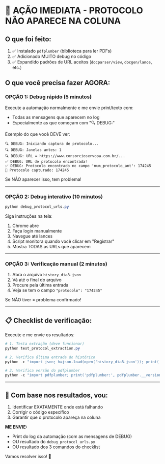 # 🚨 AÇÃO IMEDIATA - PROTOCOLO NÃO APARECE NA COLUNA

## O que foi feito:
1. ✅ Instalado `pdfplumber` (biblioteca para ler PDFs)
2. ✅ Adicionado MUITO debug no código
3. ✅ Expandido padrões de URL aceitos (`docparser/view`, `docgen/lance`, etc.)

## O que você precisa fazer AGORA:

### OPÇÃO 1: Debug rápido (5 minutos)

Execute a automação normalmente e me envie print/texto com:
- Todas as mensagens que aparecem no log
- Especialmente as que começam com "🔍 DEBUG:"

Exemplo do que você DEVE ver:
```
🔍 DEBUG: Iniciando captura de protocolo...
🔍 DEBUG: Janelas antes: 1
🔍 DEBUG: URL = https://www.consorcioservopa.com.br/...
✅ DEBUG: URL de protocolo encontrada!
✅ DEBUG: Protocolo encontrado no campo 'num_protocolo_ant': 174245
📑 Protocolo capturado: 174245
```

Se NÃO aparecer isso, tem problema!

---

### OPÇÃO 2: Debug interativo (10 minutos)

```powershell
python debug_protocol_urls.py
```

Siga instruções na tela:
1. Chrome abre
2. Faça login manualmente
3. Navegue até lances
4. Script monitora quando você clicar em "Registrar"
5. Mostra TODAS as URLs que aparecem

---

### OPÇÃO 3: Verificação manual (2 minutos)

1. Abra o arquivo `history_dia8.json`
2. Vá até o final do arquivo
3. Procure pela última entrada
4. Veja se tem o campo `"protocolo": "174245"`

Se NÃO tiver = problema confirmado!

---

## 📋 Checklist de verificação:

Execute e me envie os resultados:

```powershell
# 1. Testa extração (deve funcionar)
python test_protocol_extraction.py

# 2. Verifica última entrada do histórico
python -c "import json; h=json.load(open('history_dia8.json')); print('Protocolo:', h[-1].get('protocolo', 'NÃO ENCONTRADO') if h else 'Histórico vazio')"

# 3. Verifica versão do pdfplumber
python -c "import pdfplumber; print('pdfplumber:', pdfplumber.__version__)"
```

---

## 🎯 Com base nos resultados, vou:

1. Identificar EXATAMENTE onde está falhando
2. Corrigir o código específico
3. Garantir que o protocolo apareça na coluna

**ME ENVIE:**
- Print do log da automação (com as mensagens de DEBUG)
- OU resultado do `debug_protocol_urls.py`
- OU resultado dos 3 comandos do checklist

Vamos resolver isso! 🚀
